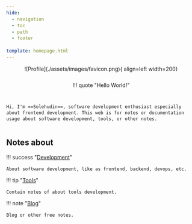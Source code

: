 ```yaml
---
hide:
  - navigation
  - toc
  - path
  - footer

template: homepage.html
---
```


<style>
  .md-typeset h1,
  .md-content__button {
    display: none;
  }
  .md-typeset .admonition.quote {
    border-radius: 20px;
    width: 500px;
    text-align: center;
    position: relative;
    z-index: 1;

  }
  @media (max-width: 768px) {
    .md-typeset .admonition.quote {
      width: 100%;
    }
  }

  .md-typeset .admonition.quote .admonition-title {
    padding:8px 12px  
  }
  .md-typeset .admonition.quote .admonition-title::before {
    display: none;
  }

  body[data-md-color-primary='black'] .md-typeset .admonition.quote::before {
    content: "";
    position: absolute;
    top: 0;
    left: 0;
    width: 100%;
    height: 100%;
    background: linear-gradient(145deg, hsla( 225deg ,15%,14%,0.8), hsla( 225deg ,15%,14%,1));
    border-radius: 50%;
    z-index: -1;
    animation: animate 3s linear infinite;
  }

  @keyframes animate {
    0% {
      transform: scale(0);
    }
    100% {
      transform: scale(2);
      opacity: 0;
    }
  }


  .md-typeset .admonition {
    pointer-events: visible;
  }
  .md-footer{
    z-index: 1;
  }
  .md-source-file{
    display: none;
  }
</style>

<div style="display: flex;align-items: center;gap: 0.75rem;flex-direction:column;justify-content: center;" markdown>
![Profile](./assets/images/favicon.png){ align=left width=200}

!!! quote "Hello World!"

    Hi, I'm ==Solehudin==, software development enthusiast especially about frontend development. This web is for notes or documentation usage about software development, tools, or other notes.

</div>

## Notes about

<!-- <div class="grid cards" markdown> -->

!!! success "[Development](/dev/)"

    About software development, like as frontend, backend, devops, etc.

!!! tip "[Tools](/tools/)"

    Contain notes of about tools development.

!!! note "[Blog](/blog/)"

    Blog or other free notes.

<!-- </div> -->
